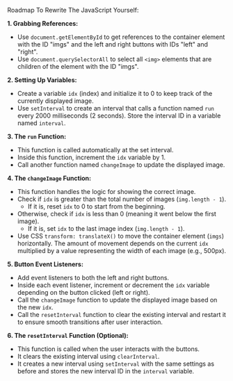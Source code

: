 Roadmap To Rewrite The JavaScript Yourself:

**1. Grabbing References:**

- Use `document.getElementById` to get references to the container element with the ID "imgs" and the left and right buttons with IDs "left" and "right".
- Use `document.querySelectorAll` to select all `<img>` elements that are children of the element with the ID "imgs".

**2. Setting Up Variables:**

- Create a variable `idx` (index) and initialize it to 0 to keep track of the currently displayed image.
- Use `setInterval` to create an interval that calls a function named `run` every 2000 milliseconds (2 seconds). Store the interval ID in a variable named `interval`.

**3. The `run` Function:**

- This function is called automatically at the set interval.
- Inside this function, increment the `idx` variable by 1.
- Call another function named `changeImage` to update the displayed image.

**4. The `changeImage` Function:**

- This function handles the logic for showing the correct image.
- Check if `idx` is greater than the total number of images (`img.length - 1`).
  - If it is, reset `idx` to 0 to start from the beginning.
- Otherwise, check if `idx` is less than 0 (meaning it went below the first image).
  - If it is, set `idx` to the last image index (`img.length - 1`).
- Use CSS `transform: translateX()` to move the container element (`imgs`) horizontally. The amount of movement depends on the current `idx` multiplied by a value representing the width of each image (e.g., 500px).

**5. Button Event Listeners:**

- Add event listeners to both the left and right buttons.
- Inside each event listener, increment or decrement the `idx` variable depending on the button clicked (left or right).
- Call the `changeImage` function to update the displayed image based on the new `idx`.
- Call the `resetInterval` function to clear the existing interval and restart it to ensure smooth transitions after user interaction.

**6. The `resetInterval` Function (Optional):**

- This function is called when the user interacts with the buttons.
- It clears the existing interval using `clearInterval`.
- It creates a new interval using `setInterval` with the same settings as before and stores the new interval ID in the `interval` variable.
